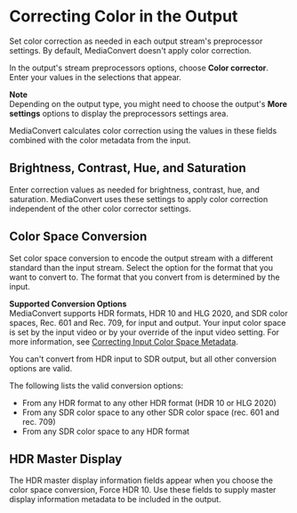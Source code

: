 # Correcting Color in the Output<a name="correcting-color-in-the-output"></a>

Set color correction as needed in each output stream's preprocessor settings\. By default, MediaConvert doesn't apply color correction\. 

In the output's stream preprocessors options, choose **Color corrector**\. Enter your values in the selections that appear\. 

**Note**  
Depending on the output type, you might need to choose the output's **More settings** options to display the preprocessors settings area\.

MediaConvert calculates color correction using the values in these fields combined with the color metadata from the input\. 

## Brightness, Contrast, Hue, and Saturation<a name="brightness-contrast-hue-saturation"></a>

Enter correction values as needed for brightness, contrast, hue, and saturation\. MediaConvert uses these settings to apply color correction independent of the other color corrector settings\. 

## Color Space Conversion<a name="color-space-conversion"></a>

Set color space conversion to encode the output stream with a different standard than the input stream\. Select the option for the format that you want to convert to\. The format that you convert from is determined by the input\.

**Supported Conversion Options**  
MediaConvert supports HDR formats, HDR 10 and HLG 2020, and SDR color spaces, Rec\. 601 and Rec\. 709, for input and output\. Your input color space is set by the input video or by your override of the input video setting\. For more information, see [Correcting Input Color Space Metadata](correcting-input-color-space-metadata.md)\.

You can't convert from HDR input to SDR output, but all other conversion options are valid\. 

The following lists the valid conversion options:
+ From any HDR format to any other HDR format \(HDR 10 or HLG 2020\)
+ From any SDR color space to any other SDR color space \(rec\. 601 and rec\. 709\)
+ From any SDR color space to any HDR format

## HDR Master Display<a name="hdr-master-display"></a>

The HDR master display information fields appear when you choose the color space conversion, Force HDR 10\. Use these fields to supply master display information metadata to be included in the output\.